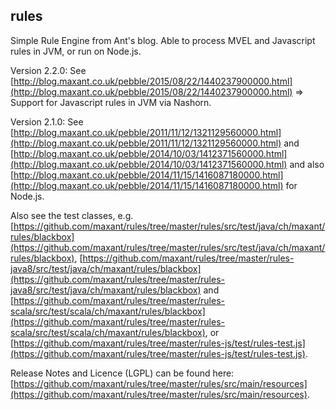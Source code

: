 ## rules

Simple Rule Engine from Ant's blog. Able to process MVEL and Javascript rules in JVM, or run on Node.js.

Version 2.2.0:
See [http://blog.maxant.co.uk/pebble/2015/08/22/1440237900000.html](http://blog.maxant.co.uk/pebble/2015/08/22/1440237900000.html) => Support for Javascript rules in JVM via Nashorn.

Version 2.1.0:
See [http://blog.maxant.co.uk/pebble/2011/11/12/1321129560000.html](http://blog.maxant.co.uk/pebble/2011/11/12/1321129560000.html) and 
 [http://blog.maxant.co.uk/pebble/2014/10/03/1412371560000.html](http://blog.maxant.co.uk/pebble/2014/10/03/1412371560000.html) and also 
[http://blog.maxant.co.uk/pebble/2014/11/15/1416087180000.html](http://blog.maxant.co.uk/pebble/2014/11/15/1416087180000.html) for Node.js.

Also see the test classes, e.g. [https://github.com/maxant/rules/tree/master/rules/src/test/java/ch/maxant/rules/blackbox](https://github.com/maxant/rules/tree/master/rules/src/test/java/ch/maxant/rules/blackbox), [https://github.com/maxant/rules/tree/master/rules-java8/src/test/java/ch/maxant/rules/blackbox](https://github.com/maxant/rules/tree/master/rules-java8/src/test/java/ch/maxant/rules/blackbox) and [https://github.com/maxant/rules/tree/master/rules-scala/src/test/scala/ch/maxant/rules/blackbox](https://github.com/maxant/rules/tree/master/rules-scala/src/test/scala/ch/maxant/rules/blackbox), or [https://github.com/maxant/rules/tree/master/rules-js/test/rules-test.js](https://github.com/maxant/rules/tree/master/rules-js/test/rules-test.js).

Release Notes and Licence (LGPL) can be found here: [https://github.com/maxant/rules/tree/master/rules/src/main/resources](https://github.com/maxant/rules/tree/master/rules/src/main/resources).

